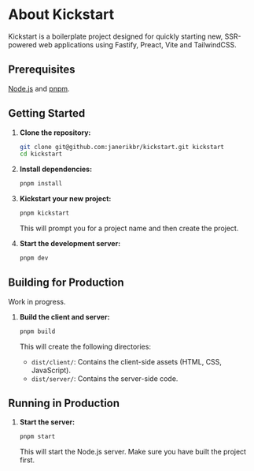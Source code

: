 # About Kickstart
Kickstart is a boilerplate project designed for quickly starting new, SSR-powered web applications using Fastify, Preact,
Vite and TailwindCSS. 

## Prerequisites
[Node.js](https://nodejs.org/en) and [pnpm](https://pnpm.io/).

## Getting Started

1.  **Clone the repository:**

    ```bash
    git clone git@github.com:janerikbr/kickstart.git kickstart
    cd kickstart
    ```

2.  **Install dependencies:**

    ```bash
    pnpm install
    ```

3.  **Kickstart your new project:**

    ```bash
    pnpm kickstart
    ```
    This will prompt you for a project name and then create the project.

4.  **Start the development server:**

    ```bash
    pnpm dev
    ```

## Building for Production
Work in progress.

1.  **Build the client and server:**

    ```bash
    pnpm build
    ```

    This will create the following directories:

    *   `dist/client/`: Contains the client-side assets (HTML, CSS, JavaScript).
    *   `dist/server/`: Contains the server-side code.

## Running in Production

1.  **Start the server:**

    ```bash
    pnpm start
    ```

    This will start the Node.js server. Make sure you have built the project first.

